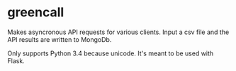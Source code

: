 greencall
=========

Makes asyncronous API requests for various clients. Input a csv file and the
API results are written to MongoDb.

Only supports Python 3.4 because unicode. It's meant to be used with Flask.